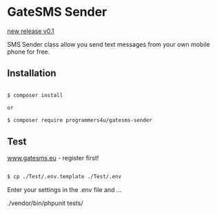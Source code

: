 # GateSMS Sender
[new release v0.1]()

SMS Sender class allow you send text messages from your own mobile phone for free.

## Installation

```bash

$ composer install

or

$ composer require programmers4u/gatesms-sender

```

## Test

www.gatesms.eu - register first!

```bash

$ cp ./Test/.env.template ./Test/.env

```

Enter your settings in the .env file and ...

./vendor/bin/phpunit tests/
